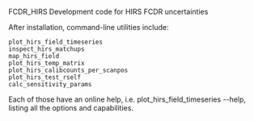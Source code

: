 FCDR_HIRS
Development code for HIRS FCDR uncertainties

After installation, command-line utilities include:

    plot_hirs_field_timeseries
    inspect_hirs_matchups
    map_hirs_field
    plot_hirs_temp_matrix
    plot_hirs_calibcounts_per_scanpos
    plot_hirs_test_rself
    calc_sensitivity_params

Each of those have an online help, i.e. plot_hirs_field_timeseries --help,
listing all the options and capabilities.
